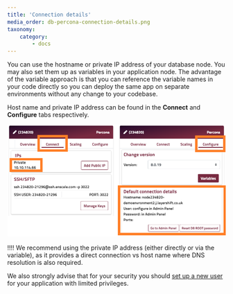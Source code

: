 ```yaml
---
title: 'Connection details'
media_order: db-percona-connection-details.png
taxonomy:
    category:
        - docs
---
```


You can use the hostname or private IP address of your database node. You may also set them up as variables in your application node. The advantage of the variable approach is that you can reference the variable names in your code directly so you can deploy the same app on separate environments without any change to your codebase.

Host name and private IP address can be found in the **Connect** and **Configure** tabs respectively.

![](db-percona-connection-details.png)

!!!! We recommend using the private IP address (either directly or via the variable), as it provides a direct connection vs host name where DNS resolution is also required.

We also strongly advise that for your security you should [set up a new user](/database-nodes/percona/user-creation) for your application with limited privileges.
